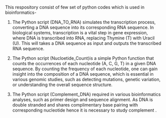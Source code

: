 This respository consist of few set of python codes which is used in bioinformatics-

1. The Python script (DNA_TO_RNA) simulates the transcription process, converting a DNA sequence into its corresponding RNA sequence. In biological systems, transcription is a vital step in gene expression, where DNA is transcribed into RNA, replacing Thymine (T) with Uracil (U). This will takes a DNA sequence as input and outputs the transcribed RNA sequence.

2. The Python script (Nucloetide_Count)is a simple Python function that counts the occurrences of each nucleotide (A, C, G, T) in a given DNA sequence. By counting the frequency of each nucleotide, one can gain insight into the composition of a DNA sequence, which is essential in various genomic studies, such as detecting mutations, genetic variation, or understanding the overall sequence structure.

3. The Python script (Complement_DNA) required in various bioinformatics analyses, such as primer design and sequence alignment. As DNA is double stranded and shares complimentary base pairing with corresponding nucleotide hence it is necessary to study complement .

